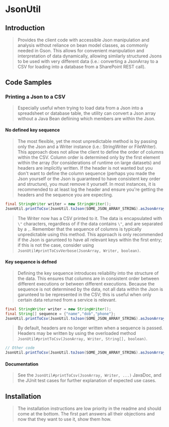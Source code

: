 # JsonUtil

## Introduction

> Provides the client code with accessible Json manipulation and analysis without reliance on bean model classes, as commonly needed in Gson. This allows for convenient manipulation and interpretation of data dynamically, allowing similarly structured Jsons to be used with very different data (i.e.: converting a JsonArray to a CSV for loading into a database from a SharePoint REST call).

## Code Samples

### Printing a Json to a CSV
> Especially useful when trying to load data from a Json into a spreadsheet or database table, the utility can convert a Json array without a Java Bean defiining which members are within the Json.

#### No defined key sequence
> The most flexible, yet the most unpredictable method is by passing only the Json and a Writer instance (i.e.: StringWriter or FileWriter). This approach does not allow the client to define the order of columns within the CSV. Column order is determined only by the first element within the array (for considerations of runtime on large datasets) and headers are implicitly written. If the header is not wanted but you don't want to define the column sequence (perhaps you made the Json yourself or the Json is guaranteed to have consistent key order and structure), you must remove it yourself. In most instances, it is recommended to at least log the header and ensure you're getting the headers and the sequence you are expecting.
```Java
final StringWriter writer = new StringWriter();
JsonUtil.printToCsv(JsonUtil.toJson(SOME_JSON_ARRAY_STRING).asJsonArray(), writer);
 ```
> The Writer now has a CSV printed to it. The data is encapsulated with `\"` characters, regardless of if the data contains `\"`, and are separated by a `,`. Remember that the sequence of columns is typically unpredictable using this method. This approach is only recommended if the Json is garunteed to have all relevant keys within the first entry; if this is not the case, consider using `JsonUtil#printToCsvVerbose(JsonArray, Writer, boolean)`.

#### Key sequence is defned
> Defining the key sequence introduces reliability into the structure of the data. This ensures that columns are in consistent order between different executions or between different executions. Because the sequence is not determined by the data, not all data within the Json is garunteed to be represented in the CSV; this is useful when only certain data returned from a service is relevant.
```Java
final StringWriter writer = new StringWriter();
final String[] sequence = {"name","dob","phone"};
JsonUtil.printToCsv(JsonUtil.toJson(SOME_JSON_ARRAY_STRING).asJsonArray(), writer, sequence);
 ```
>By default, headers are no longer written when a sequence is passed. Headers may be written by using the overloaded method `JsonUtil#printToCsv(JsonArray, Writer, String[], boolean)`.
```Java
// Other code
JsonUtil.printToCsv(JsonUtil.toJson(SOME_JSON_ARRAY_STRING).asJsonArray(), writer, sequence, true);
 ```

#### Documentation
> See the `JsonUtil#printToCsv(JsonArray, Writer, ...)` JavaDoc, and the JUnit test cases for further explanation of expected use cases.


## Installation

> The installation instructions are low priority in the readme and should come at the bottom. The first part answers all their objections and now that they want to use it, show them how.

